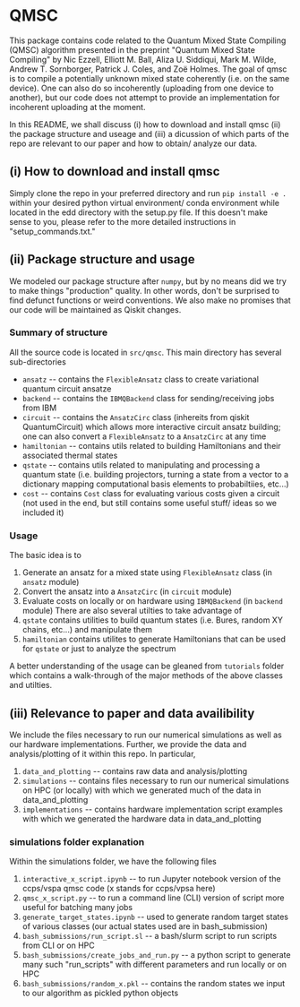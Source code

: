 # QMSC
This package contains code related to the Quantum Mixed State Compiling (QMSC) algorithm presented in the preprint "Quantum Mixed State Compiling" by Nic Ezzell, Elliott M. Ball, Aliza U. Siddiqui, Mark M. Wilde, Andrew T. Sornborger, Patrick J. Coles, and Zoë Holmes. The goal of qmsc is to compile a potentially unknown mixed state coherently (i.e. on the same device). One can also do so incoherently (uploading from one device to another), but our code does not attempt to provide an implementation for incoherent uploading at the moment.

In this README, we shall discuss (i) how to download and install qmsc (ii) the package structure and useage and (iii) a dicussion of which parts of the repo are relevant to our paper and how to obtain/ analyze our data.

## (i) How to download and install qmsc
Simply clone the repo in your preferred directory and run `pip install -e .` within your desired python virtual environment/ conda environment while located in the edd directory with the setup.py file. If this doesn't make sense to you, please refer to the more detailed instructions in "setup_commands.txt." 

## (ii) Package structure and usage
We modeled our package structure after `numpy`, but by no means did we try to make things "production" quality. In other words, don't be surprised to find defunct functions or weird conventions. We also make no promises that our code will be maintained as Qiskit changes.

### Summary of structure

All the source code is located in `src/qmsc`. This main directory has several sub-directories
- `ansatz` -- contains the `FlexibleAnsatz` class to create variational quantum circuit ansatze
- `backend` -- contains the `IBMQBackend` class for sending/receiving jobs from IBM
- `circuit` -- contains the `AnsatzCirc` class (inhereits from qiskit QuantumCircuit) which allows more interactive circuit ansatz building; one can also convert a `FlexibleAnsatz` to a `AnsatzCirc` at any time
- `hamiltonian` -- contains utils related to building Hamiltonians and their associated thermal states
- `qstate` -- contains utils related to manipulating and processing a quantum state (i.e. building projectors, turning a state from a vector to a dictionary mapping computational basis elements to probabiltiies, etc...)
- `cost` -- contains `Cost` class for evaluating various costs given a circuit (not used in the end, but still contains some useful stuff/ ideas so we included it)

### Usage
The basic idea is to
1. Generate an ansatz for a mixed state using `FlexibleAnsatz` class (in `ansatz` module)
2. Convert the ansatz into a `AnsatzCirc` (in `circuit` module)
3. Evaluate costs on locally or on hardware using `IBMQBackend` (in `backend` module)
There are also several utilties to take advantage of
1. `qstate` contains utilities to build quantum states (i.e. Bures, random XY chains, etc...) and manipulate them
2. `hamiltonian` contains utilites to generate Hamiltonians that can be used for `qstate` or just to analyze the spectrum

A better understanding of the usage can be gleaned from `tutorials` folder which contains a walk-through of the major methods of the above classes and utilties. 

## (iii) Relevance to paper and data availibility
We include the files necessary to run our numerical simulations as well as our hardware implementations. Further, we provide the data and analysis/plotting of it within this repo. In particular,

1. `data_and_plotting` -- contains raw data and analysis/plotting
2. `simulations` -- contains files necessary to run our numerical simulations on HPC (or locally) with which we generated much of the data in data_and_plotting
3. `implementations` -- contains hardware implementation script examples with which we generated the hardware data in data_and_plotting

### simulations folder explanation
Within the simulations folder, we have the following files

1. `interactive_x_script.ipynb` -- to run Jupyter notebook version of the ccps/vspa qmsc code (x stands for ccps/vpsa here)
2. `qmsc_x_script.py` -- to run a command line (CLI) version of script more useful for batching many jobs
3. `generate_target_states.ipynb` -- used to generate random target states of various classes (our actual states used are in bash_submission)
4. `bash_submissions/run_script.sl` -- a bash/slurm script to run scripts from CLI or on HPC
5. `bash_submissions/create_jobs_and_run.py` -- a python script to generate many such "run_scripts" with different parameters and run locally or on HPC
6. `bash_submissions/random_x.pkl` -- contains the random states we input to our algorithm as pickled python objects